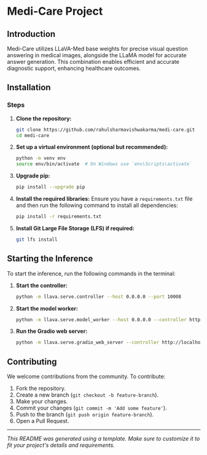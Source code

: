 # Medi-Care Project

## Introduction
Medi-Care utilizes LLaVA-Med base weights for precise visual question answering in medical images, alongside the LLaMA model for accurate answer generation. This combination enables efficient and accurate diagnostic support, enhancing healthcare outcomes.

## Installation

### Steps

1. **Clone the repository:**
    ```sh
    git clone https://github.com/rahulsharmavishwakarma/medi-care.git
    cd medi-care
    ```

2. **Set up a virtual environment (optional but recommended):**
    ```sh
    python -m venv env
    source env/bin/activate  # On Windows use `env\Scripts\activate`
    ```

3. **Upgrade pip:**
    ```sh
    pip install --upgrade pip
    ```

4. **Install the required libraries:**
    Ensure you have a `requirements.txt` file and then run the following command to install all dependencies:
    ```sh
    pip install -r requirements.txt
    ```

5. **Install Git Large File Storage (LFS) if required:**
    ```sh
    git lfs install
    ```

## Starting the Inference

To start the inference, run the following commands in the terminal:

1. **Start the controller:**
    ```sh
    python -m llava.serve.controller --host 0.0.0.0 --port 10008
    ```

2. **Start the model worker:**
    ```sh
    python -m llava.serve.model_worker --host 0.0.0.0 --controller http://localhost:10008 --port 40000 --worker http://localhost:40000 --model-path /teamspace/studios/this_studio/Medi-Care/LLaVA-Med-weights --multi-modal --num-gpus 1
    ```

3. **Run the Gradio web server:**
    ```sh
    python -m llava.serve.gradio_web_server --controller http://localhost:10008 --share
    ```

## Contributing
We welcome contributions from the community. To contribute:

1. Fork the repository.
2. Create a new branch (`git checkout -b feature-branch`).
3. Make your changes.
4. Commit your changes (`git commit -m 'Add some feature'`).
5. Push to the branch (`git push origin feature-branch`).
6. Open a Pull Request.


---

*This README was generated using a template. Make sure to customize it to fit your project's details and requirements.*
